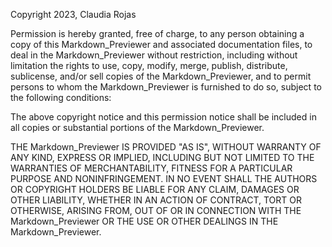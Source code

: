 Copyright 2023, Claudia Rojas

Permission is hereby granted, free of charge, to any person obtaining a copy of this Markdown_Previewer and associated documentation files, to deal in the Markdown_Previewer without restriction, including without limitation the rights to use, copy, modify, merge, publish, distribute, sublicense, and/or sell copies of the Markdown_Previewer, and to permit persons to whom the Markdown_Previewer is furnished to do so, subject to the following conditions:

The above copyright notice and this permission notice shall be included in all copies or substantial portions of the Markdown_Previewer.

THE Markdown_Previewer IS PROVIDED "AS IS", WITHOUT WARRANTY OF ANY KIND, EXPRESS OR IMPLIED, INCLUDING BUT NOT LIMITED TO THE WARRANTIES OF MERCHANTABILITY, FITNESS FOR A PARTICULAR PURPOSE AND NONINFRINGEMENT. IN NO EVENT SHALL THE AUTHORS OR COPYRIGHT HOLDERS BE LIABLE FOR ANY CLAIM, DAMAGES OR OTHER LIABILITY, WHETHER IN AN ACTION OF CONTRACT, TORT OR OTHERWISE, ARISING FROM, OUT OF OR IN CONNECTION WITH THE Markdown_Previewer OR THE USE OR OTHER DEALINGS IN THE Markdown_Previewer.